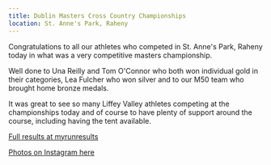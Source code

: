 ```yaml
---
title: Dublin Masters Cross Country Championships
location: St. Anne's Park, Raheny
---
```


Congratulations to all our athletes who competed in St. Anne's Park, Raheny today in what was a very competitive masters championship.

Well done to Una Reilly and Tom O'Connor who both won individual gold in their categories, Lea Fulcher who won silver and to our M50 team who brought home bronze medals.

It was great to see so many Liffey Valley athletes competing at the championships today and of course to have plenty of support around the course, including having the tent available.

<a href="/https://www.myrunresults.com/events/dublin_masters_cross_country_championships_st_annes/4303/results" target="_blank" rel="noopener noreferrer">Full results at myrunresults</a>

<a href="hhttps://www.instagram.com/p/CYhIZUBMoKq/?utm_source=ig_web_copy_link" target="_blank" rel="noopener noreferrer">Photos on Instagram here</a>
 
